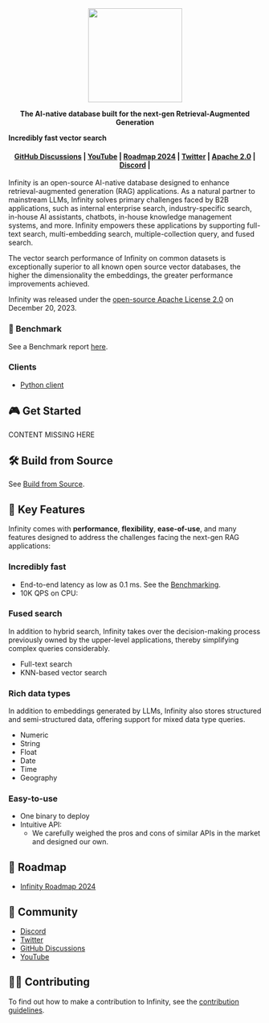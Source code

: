
<div align="center">
  <img width="187" src="https://user-images.githubusercontent.com/93570324/234292265-889228a8-7a68-4e2d-b891-f75262410af1.png"/>
</div>

<p align="center">
    <b>The AI-native database built for the next-gen Retrieval-Augmented Generation</b>
    <p><b>Incredibly fast vector search</b></p>
    <b></b>
</p>

<h4 align="center">
  <a href="https://github.com/infiniflow/infinity/discussions">GitHub Discussions</a> |
  <a href="https://www.youtube.com/@InfiniFlow-AI">YouTube</a> |
  <a href="https://www.meilisearch.com/pricing?utm_campaign=oss&utm_source=github&utm_medium=meilisearch&utm_content=nav">Roadmap 2024</a> |
  <a href="https://twitter.com/infiniflowai">Twitter</a> |
  <a href="https://github.com/infiniflow/infinity/blob/main/LICENSE">Apache 2.0</a> |
  <a href="https://discord.gg/6Zex37FE">Discord</a> |
</h4>


Infinity is an open-source AI-native database designed to enhance retrieval-augmented generation (RAG) applications. As a natural partner to mainstream LLMs, Infinity solves primary challenges faced by B2B applications, such as internal enterprise search, industry-specific search, in-house AI assistants, chatbots, in-house knowledge management systems, and more. Infinity empowers these applications by supporting full-text search, multi-embedding search, multiple-collection query, and fused search. 

The vector search performance of Infinity on common datasets is exceptionally superior to all known open source vector databases, the higher the dimensionality the embeddings, the greater performance improvements achieved.

Infinity was released under the [open-source Apache License 2.0](https://github.com/infiniflow/infinity/blob/master/LICENSE) on December 20, 2023.

### 🧐 Benchmark

See a Benchmark report [here]().

### Clients

- [Python client]()


## 🎮 Get Started

CONTENT MISSING HERE

## 🛠️ Build from Source

See [Build from Source](build_from_source.md).



## 🌟 Key Features

Infinity comes with **performance**, **flexibility**, **ease-of-use**, and many features designed to address the challenges facing the next-gen RAG applications:

### Incredibly fast

- End-to-end latency as low as 0.1 ms. See the [Benchmarking](https://www.example.com).
- 10K QPS on CPU: 


### Fused search

In addition to hybrid search, Infinity takes over the decision-making process previously owned by the upper-level applications, thereby simplifying complex queries considerably.

- Full-text search
- KNN-based vector search


### Rich data types

In addition to embeddings generated by LLMs, Infinity also stores structured and semi-structured data, offering support for mixed data type queries.

- Numeric
- String
- Float
- Date
- Time
- Geography

### Easy-to-use

- One binary to deploy
- Intuitive API: 
  - We carefully weighed the pros and cons of similar APIs in the market and designed our own.



## 📑 Roadmap

- [Infinity Roadmap 2024]()

## 🙌 Community

- [Discord](https://discord.gg/6Zex37FE)
- [Twitter](https://twitter.com/infiniflowai)
- [GitHub Discussions](https://github.com/infiniflow/infinity/discussions)
- [YouTube](https://www.youtube.com/@InfiniFlow-AI)


## 👩‍💻 Contributing

To find out how to make a contribution to Infinity, see the [contribution guidelines](CONTRIBUTING.md).

